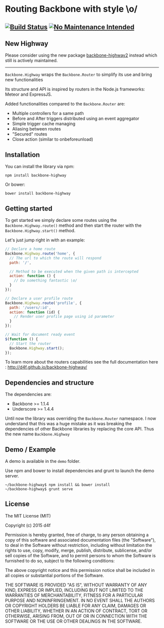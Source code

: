# Routing Backbone with style \o/

[![Build Status](https://travis-ci.org/d4f/backbone-highway.svg?branch=dev)](https://travis-ci.org/d4f/backbone-highway) [![No Maintenance Intended](http://unmaintained.tech/badge.svg)](http://unmaintained.tech/)
----

## New Highway

Please consider using the new package [backbone-highway2](https://github.com/d4f/highway) instead which still is actively maintained.

----

```Backbone.Highway``` wraps the ```Backbone.Router``` to simplify its use and bring new functionalities

Its structure and API is inspired by routers in the Node.js frameworks: Meteor and ExpressJS.

Added functionalities compared to the ```Backbone.Router``` are:

 * Multiple controllers for a same path
 * Before and After triggers distributed using an event aggregator
 * Simple trigger cache managing
 * Aliasing between routes
 * "Secured" routes
 * Close action (similar to onbeforeunload)

## Installation

You can install the library via npm:

```
npm install backbone-highway
```

Or bower:

```
bower install backbone-highway
```

## Getting started

To get started we simply declare some routes using the ```Backbone.Highway.route()``` method and then start
the router with the ```Backbone.Highway.start()``` method.

Let's just jump right in with an example:

```javascript
// Declare a home route
Backbone.Highway.route('home', {
  // The url to which the route will respond
  path: '/',

  // Method to be executed when the given path is intercepted
  action: function () {
    // Do something fantastic \o/
  }
});

// Declare a user profile route
Backbone.Highway.route('profile', {
  path: '/users/:id',
  action: function (id) {
    // Render user profile page using id parameter
  }
});

// Wait for document ready event
$(function () {
  // Start the router
  Backbone.Highway.start();
});
```

To learn more about the routers capabilities see the full documentation here : http://d4f.github.io/backbone-highway/

## Dependencies and structure

The dependencies are:

 - Backbone >= 1.1.4
 - Underscore >= 1.4.4

Until now the library was overriding the ```Backbone.Router``` namespace. I now understand that this was a huge mistake as it was breaking the dependencies of other Backbone libraries by replacing the core API. Thus the new name ```Backbone.Highway```

## Demo / Example

A demo is available in the ```demo``` folder.

Use npm and bower to install dependencies and grunt to launch the demo server.


```
~/backbone-highway$ npm install && bower install
~/backbone-highway$ grunt serve
```

## License

The MIT License (MIT)

Copyright (c) 2015 d4f

Permission is hereby granted, free of charge, to any person obtaining a copy
of this software and associated documentation files (the "Software"), to deal
in the Software without restriction, including without limitation the rights
to use, copy, modify, merge, publish, distribute, sublicense, and/or sell
copies of the Software, and to permit persons to whom the Software is
furnished to do so, subject to the following conditions:

The above copyright notice and this permission notice shall be included in all
copies or substantial portions of the Software.

THE SOFTWARE IS PROVIDED "AS IS", WITHOUT WARRANTY OF ANY KIND, EXPRESS OR
IMPLIED, INCLUDING BUT NOT LIMITED TO THE WARRANTIES OF MERCHANTABILITY,
FITNESS FOR A PARTICULAR PURPOSE AND NONINFRINGEMENT. IN NO EVENT SHALL THE
AUTHORS OR COPYRIGHT HOLDERS BE LIABLE FOR ANY CLAIM, DAMAGES OR OTHER
LIABILITY, WHETHER IN AN ACTION OF CONTRACT, TORT OR OTHERWISE, ARISING FROM,
OUT OF OR IN CONNECTION WITH THE SOFTWARE OR THE USE OR OTHER DEALINGS IN THE
SOFTWARE.
